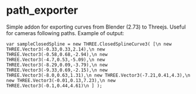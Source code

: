 # path_exporter
Simple addon for exporting curves from Blender (2.73) to Threejs. Useful for cameras following paths.
Example of output:

`var sampleClosedSpline = new THREE.ClosedSplineCurve3( [\n
  new THREE.Vector3(-0.33,0.33,2.14),\n
  new THREE.Vector3(-0.58,0.68,-2.94),\n
  new THREE.Vector3(-4.7,0.53,-5.09),\n
  new THREE.Vector3(-8.29,0.09,-3.79),\n
  new THREE.Vector3(-9.33,0.69,-2.15),\n
  new THREE.Vector3(-8.0,0.63,1.31),\n
  new THREE.Vector3(-7.21,0.41,4.3),\n
  new THREE.Vector3(-0.01,0.13,7.23),\n
  new THREE.Vector3(-0.1,0.44,4.61)\n
] );`


